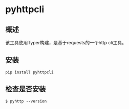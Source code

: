 # pyhttpcli
## 概述
该工具使用Typer构建，是基于requests的一个http cli工具。
## 安装
```
pip install pyhttpcli
```
## 检查是否安装
```
$ pyhttp --version
```